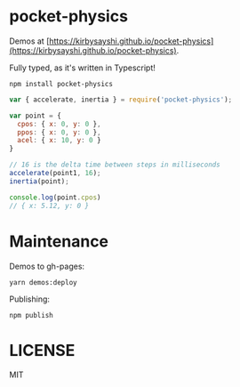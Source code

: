 pocket-physics
==============

Demos at [https://kirbysayshi.github.io/pocket-physics](https://kirbysayshi.github.io/pocket-physics).

Fully typed, as it's written in Typescript!

```
npm install pocket-physics
```

```js
var { accelerate, inertia } = require('pocket-physics');

var point = {
  cpos: { x: 0, y: 0 },
  ppos: { x: 0, y: 0 },
  acel: { x: 10, y: 0 }
}

// 16 is the delta time between steps in milliseconds
accelerate(point1, 16);
inertia(point);

console.log(point.cpos)
// { x: 5.12, y: 0 }
```

Maintenance
===========

Demos to gh-pages:

```
yarn demos:deploy
```

Publishing:

```
npm publish
```

LICENSE
=======

MIT